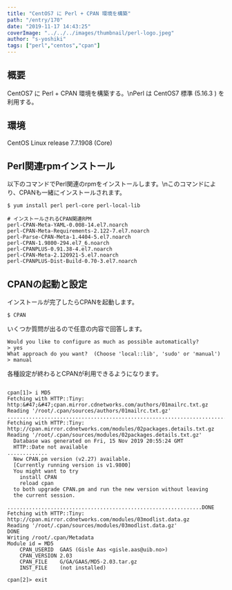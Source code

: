 ```yaml
---
title: "CentOS7 に Perl + CPAN 環境を構築"
path: "/entry/170"
date: "2019-11-17 14:43:25"
coverImage: "../../../images/thumbnail/perl-logo.jpeg"
author: "s-yoshiki"
tags: ["perl","centos","cpan"]
---
```


## 概要

CentOS7  に Perl + CPAN 環境を構築する。\nPerl は CentOS7 標準 (5.16.3 ) を利用する。

## 環境

CentOS Linux release 7.7.1908 (Core)

## Perl関連rpmインストール

以下のコマンドでPerl関連のrpmをインストールします。\nこのコマンドにより、CPANも一緒にインストールされます。

```
$ yum install perl perl-core perl-local-lib
```

```
# インストールされるCPAN関連RPM
perl-CPAN-Meta-YAML-0.008-14.el7.noarch
perl-CPAN-Meta-Requirements-2.122-7.el7.noarch
perl-Parse-CPAN-Meta-1.4404-5.el7.noarch
perl-CPAN-1.9800-294.el7_6.noarch
perl-CPANPLUS-0.91.38-4.el7.noarch
perl-CPAN-Meta-2.120921-5.el7.noarch
perl-CPANPLUS-Dist-Build-0.70-3.el7.noarch
```

## CPANの起動と設定

インストールが完了したらCPANを起動します。

```
$ CPAN
```

いくつか質問が出るので任意の内容で回答します。

```
Would you like to configure as much as possible automatically? 
> yes
What approach do you want?  (Choose 'local::lib', 'sudo' or 'manual') 
> manual
```

各種設定が終わるとCPANが利用できるようになります。

```

cpan[1]> i MD5
Fetching with HTTP::Tiny:
http:&#47;&#47;cpan.mirror.cdnetworks.com/authors/01mailrc.txt.gz
Reading '/root/.cpan/sources/authors/01mailrc.txt.gz'
............................................................................DONE
Fetching with HTTP::Tiny:
http://cpan.mirror.cdnetworks.com/modules/02packages.details.txt.gz
Reading '/root/.cpan/sources/modules/02packages.details.txt.gz'
  Database was generated on Fri, 15 Nov 2019 20:55:24 GMT
  HTTP::Date not available
.............
  New CPAN.pm version (v2.27) available.
  [Currently running version is v1.9800]
  You might want to try
    install CPAN
    reload cpan
  to both upgrade CPAN.pm and run the new version without leaving
  the current session.

...............................................................DONE
Fetching with HTTP::Tiny:
http://cpan.mirror.cdnetworks.com/modules/03modlist.data.gz
Reading '/root/.cpan/sources/modules/03modlist.data.gz'
DONE
Writing /root/.cpan/Metadata
Module id = MD5
    CPAN_USERID  GAAS (Gisle Aas <gisle.aas@uib.no>)
    CPAN_VERSION 2.03
    CPAN_FILE    G/GA/GAAS/MD5-2.03.tar.gz
    INST_FILE    (not installed)

cpan[2]> exit
```

